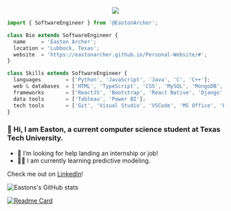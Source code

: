 <p align="center">
  <img src="https://github.com/EastonArcher/Personal-Website/blob/main/images/background.png" />
</p>

```js
import { SoftwareEngineer } from '@EastonArcher';

class Bio extends SoftwareEngineer {
  name     = 'Easton Archer';
  location = 'Lubbock, Texas';
  website  = 'https://eastonarcher.github.io/Personal-Website/#';
}

class Skills extends SoftwareEngineer {
  languages        = ['Python', 'JavaScript', 'Java', 'C', 'C++'];
  web & databases  = ['HTML', 'TypeScript', 'CSS', 'MySQL', 'MongoDB', 'PostgreSQL'];
  frameworks       = ['ReactJS', 'Bootstrap', 'React Native', 'Django', 'Angular'];
  data tools       = ['Tableau', 'Power BI'];
  tech tools       = ['Git', 'Visual Studio', 'VSCode', 'MS Office', 'Eclipse'];
}
```
### 👋 Hi, I am Easton, a current computer science student at Texas Tech University. 
- 💼 I’m looking for help landing an internship or job!
- 👨‍💻 I am currently learning predictive modeling.

Check me out on [LinkedIn](https://www.linkedin.com/in/easton-archer/)!

![Eastons's GitHub stats](https://github-readme-stats.vercel.app/api?username=EastonArcher&show_icons=true&theme=transparent&hide=contribs)


[![Readme Card](https://github-readme-stats.vercel.app/api/pin/?username=EastonArcher&repo=HTML-Personal-Website)](https://github.com/EastonArcher/HTML-Personal-Website)
